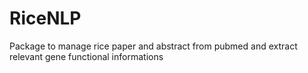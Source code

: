 # RiceNLP
Package to manage rice paper and abstract from pubmed and extract relevant gene functional informations 
